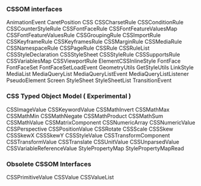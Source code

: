 ### CSSOM interfaces
AnimationEvent
CaretPosition
CSS
CSSCharsetRule
CSSConditionRule
CSSCounterStyleRule
CSSFontFaceRule
CSSFontFeatureValuesMap
CSSFontFeatureValuesRule
CSSGroupingRule
CSSImportRule
CSSKeyframeRule
CSSKeyframesRule
CSSMarginRule
CSSMediaRule
CSSNamespaceRule
CSSPageRule
CSSRule
CSSRuleList
CSSStyleDeclaration
CSSStyleSheet
CSSStyleRule
CSSSupportsRule
CSSVariablesMap
CSSViewportRule
ElementCSSInlineStyle
FontFace
FontFaceSet
FontFaceSetLoadEvent
GeometryUtils
GetStyleUtils
LinkStyle
MediaList
MediaQueryList
MediaQueryListEvent
MediaQueryListListener
PseudoElement
Screen
StyleSheet
StyleSheetList
TransitionEvent

### CSS Typed Object Model  ( Experimental )
CSSImageValue 
CSSKeywordValue 
CSSMathInvert 
CSSMathMax 
CSSMathMin 
CSSMathNegate 
CSSMathProduct 
CSSMathSum 
CSSMathValue 
CSSMatrixComponent 
CSSNumericArray 
CSSNumericValue 
CSSPerspective 
CSSPositionValue 
CSSRotate 
CSSScale 
CSSSkew 
CSSSkewX 
CSSSkewY 
CSSStyleValue 
CSSTransformComponent 
CSSTransformValue 
CSSTranslate 
CSSUnitValue 
CSSUnparsedValue 
CSSVariableReferenceValue 
StylePropertyMap 
StylePropertyMapRead

### Obsolete CSSOM Interfaces
CSSPrimitiveValue 
CSSValue 
CSSValueList 